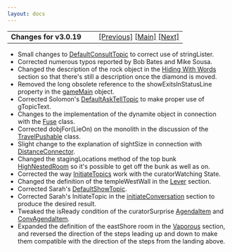 ```yaml
---
layout: docs
---
```

<table width="100%" data-border="0" data-cellspacing="0"
data-cellpadding="3" data-bgcolor="#C0C0C0">
<colgroup>
<col style="width: 50%" />
<col style="width: 50%" />
</colgroup>
<tbody>
<tr>
<td style="text-align: left;"><strong>Changes for v3.0.19<br />
</strong></td>
<td style="text-align: right;"><a
href="vocabobjecttemplate.html">[Previous]</a> <a
href="generalintroduction.html">[Main]</a> <a
href="changesforv3_0_17.html">[Next]</a></td>
</tr>
</tbody>
</table>

  

- Small changes to [DefaultConsultTopic](defaultconsulttopic.html) to
  correct use of stringLister.
- Corrected numerous typos reported by Bob Bates and Mike Sousa.
- Changed the description of the rock object in the [Hiding With
  Words](wordgames.html) section so that there's still a description once
  the diamond is moved.
- Removed the long obsolete reference to the showExitsInStatusLine
  property in the [gameMain](startupcodegamemain.html) object.
- Corrected Solomon's [DefaultAskTellTopic](defaultasktelltopic.html) to
  make proper use of gTopicText.
- Changes to the implementation of the dynamite object in connection
  with the [Fuse](fuse.html) class.
- Corrected dobjFor(LieOn) on the monolith in the discussion of the
  [TravelPushable](travelpushable.html) class.
- Slight change to the explanation of sightSize in connection with
  [DistanceConnector](distanceconnector.html).
- Changed the stagingLocations method of the top bunk
  [HighNestedRoom](highnestedroom.html) so it's possible to get off the
  bunk as well as on.
- Corrected the way [InitiateTopics](initiatetopic.html) work with the
  curatorWatching State.
- Changed the definition of the templeWestWall in the [Lever](lever.html)
  section.
- Corrected Sarah's [DefaultShowTopic](defaultshowtopic.html).
- Corrected Sarah's InitiateTopic in the
  [initiateConversation](initiateconversation.html) section to produce
  the desired result.
- Tweaked the isReady condition of the curatorSurprise
  [AgendaItem](agendaitem.html) and [ConvAgendaItem](convagendaitem.html).
- Expanded the definition of the eastShore room in the
  [Vaporous](vaporous.html) section, and reversed the direction of the
  steps leading up and down to make them compatible with the direction
  of the steps from the landing above.
